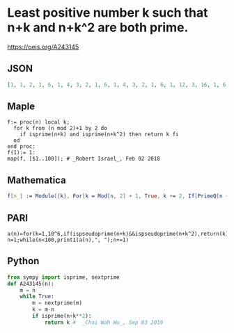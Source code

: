 # Least positive number k such that n\+k and n\+k^2 are both prime\.
https://oeis.org/A243145
## JSON
```JSON
[1, 1, 2, 1, 6, 1, 4, 3, 2, 1, 6, 1, 4, 3, 2, 1, 6, 1, 12, 3, 16, 1, 6, 7, 4, 15, 2, 1, 12, 1, 6, 9, 8, 3, 6, 1, 4, 3, 2, 1, 30, 1, 4, 3, 8, 1, 6, 5, 10, 3, 10, 1, 6, 5, 4, 15, 2, 1, 42, 1, 6, 21, 4, 3, 6, 1, 4, 15, 2, 1, 30, 1, 6, 33, 8, 25, 6, 1, 10, 3, 16, 1, 24, 5, 4, 15]
```
## Maple
```Maple
f:= proc(n) local k;
  for k from (n mod 2)+1 by 2 do
    if isprime(n+k) and isprime(n+k^2) then return k fi
  od
end proc:
f(1):= 1:
map(f, [$1..100]); # _Robert Israel_, Feb 02 2018
```
## Mathematica
```Mathematica
f[n_] := Module[{k}, For[k = Mod[n, 2] + 1, True, k += 2, If[PrimeQ[n + k] && PrimeQ[n + k^2], Return[k]]]]; f[1] = 1; f /@ Range[100] (* _Jean-François Alcover_, Feb 03 2018, after _Robert Israel_ *)
```
## PARI
```PARI
a(n)=for(k=1,10^6,if(ispseudoprime(n+k)&&ispseudoprime(n+k^2),return(k)))
n=1;while(n<100,print1(a(n),", ");n+=1)
```
## Python
```Python
from sympy import isprime, nextprime
def A243145(n):
    m = n
    while True:
        m = nextprime(m)
        k = m-n
        if isprime(n+k**2):
            return k #  _Chai Wah Wu_, Sep 03 2019
```
